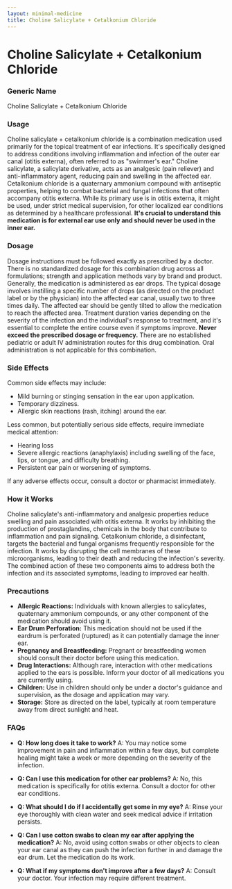 ```yaml
---
layout: minimal-medicine
title: Choline Salicylate + Cetalkonium Chloride
---
```


# Choline Salicylate + Cetalkonium Chloride
### Generic Name
Choline Salicylate + Cetalkonium Chloride

### Usage
Choline salicylate + cetalkonium chloride is a combination medication used primarily for the topical treatment of ear infections.  It's specifically designed to address conditions involving inflammation and infection of the outer ear canal (otitis externa), often referred to as "swimmer's ear."  Choline salicylate, a salicylate derivative, acts as an analgesic (pain reliever) and anti-inflammatory agent, reducing pain and swelling in the affected ear.  Cetalkonium chloride is a quaternary ammonium compound with antiseptic properties, helping to combat bacterial and fungal infections that often accompany otitis externa.  While its primary use is in otitis externa, it might be used, under strict medical supervision, for other localized ear conditions as determined by a healthcare professional.  **It's crucial to understand this medication is for external ear use only and should never be used in the inner ear.**


### Dosage
Dosage instructions must be followed exactly as prescribed by a doctor.  There is no standardized dosage for this combination drug across all formulations; strength and application methods vary by brand and product.  Generally, the medication is administered as ear drops.  The typical dosage involves instilling a specific number of drops (as directed on the product label or by the physician) into the affected ear canal, usually two to three times daily.  The affected ear should be gently tilted to allow the medication to reach the affected area.  Treatment duration varies depending on the severity of the infection and the individual's response to treatment, and it's essential to complete the entire course even if symptoms improve.  **Never exceed the prescribed dosage or frequency.**  There are no established pediatric or adult IV administration routes for this drug combination. Oral administration is not applicable for this combination.


### Side Effects
Common side effects may include:

* Mild burning or stinging sensation in the ear upon application.
* Temporary dizziness.
* Allergic skin reactions (rash, itching) around the ear.


Less common, but potentially serious side effects, require immediate medical attention:

* Hearing loss
* Severe allergic reactions (anaphylaxis) including swelling of the face, lips, or tongue, and difficulty breathing.
* Persistent ear pain or worsening of symptoms.

If any adverse effects occur, consult a doctor or pharmacist immediately.


### How it Works
Choline salicylate's anti-inflammatory and analgesic properties reduce swelling and pain associated with otitis externa. It works by inhibiting the production of prostaglandins, chemicals in the body that contribute to inflammation and pain signaling.  Cetalkonium chloride, a disinfectant, targets the bacterial and fungal organisms frequently responsible for the infection.  It works by disrupting the cell membranes of these microorganisms, leading to their death and reducing the infection's severity.  The combined action of these two components aims to address both the infection and its associated symptoms, leading to improved ear health.


### Precautions
* **Allergic Reactions:** Individuals with known allergies to salicylates, quaternary ammonium compounds, or any other component of the medication should avoid using it.
* **Ear Drum Perforation:**  This medication should not be used if the eardrum is perforated (ruptured) as it can potentially damage the inner ear.
* **Pregnancy and Breastfeeding:**  Pregnant or breastfeeding women should consult their doctor before using this medication.
* **Drug Interactions:** Although rare, interaction with other medications applied to the ears is possible. Inform your doctor of all medications you are currently using.
* **Children:**  Use in children should only be under a doctor's guidance and supervision, as the dosage and application may vary.
* **Storage:** Store as directed on the label, typically at room temperature away from direct sunlight and heat.


### FAQs

* **Q: How long does it take to work?**  A:  You may notice some improvement in pain and inflammation within a few days, but complete healing might take a week or more depending on the severity of the infection.

* **Q: Can I use this medication for other ear problems?** A: No, this medication is specifically for otitis externa. Consult a doctor for other ear conditions.

* **Q: What should I do if I accidentally get some in my eye?** A: Rinse your eye thoroughly with clean water and seek medical advice if irritation persists.

* **Q: Can I use cotton swabs to clean my ear after applying the medication?** A: No, avoid using cotton swabs or other objects to clean your ear canal as they can push the infection further in and damage the ear drum.  Let the medication do its work.

* **Q: What if my symptoms don't improve after a few days?**  A: Consult your doctor.  Your infection may require different treatment.
